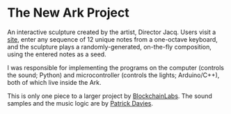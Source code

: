 # The New Ark Project

An interactive sculpture created by the artist, Director Jacq. Users visit a
[site](https://www.thenewark.art), enter any sequence of 12 unique notes from a
one-octave keyboard, and the sculpture plays a randomly-generated, on-the-fly
composition, using the entered notes as a seed.

I was responsible for implementing the programs on the computer (controls the
sound; Python) and microcontroller (controls the lights; Arduino/C++), both of
which live inside the Ark.

This is only one piece to a larger project by [BlockchainLabs](
https://www.blockchainlabs.ai). The sound samples and the music logic are by
[Patrick Davies](https://www.facebook.com/patrickdaviesmusic).
